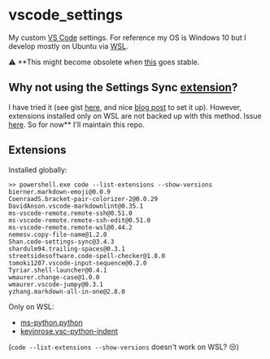 # vscode_settings

My custom [VS Code](https://code.visualstudio.com/) settings. For reference my OS is Windows 10 but I develop mostly on Ubuntu via [WSL](https://docs.microsoft.com/en-us/windows/wsl/faq).

:warning: **This might become obsolete when [this](https://code.visualstudio.com/docs/editor/settings-sync) goes stable.

## Why not using the Settings Sync [extension](https://marketplace.visualstudio.com/items?itemName=Shan.code-settings-sync)?

I have tried it (see gist [here](https://gist.github.com/fnery/0b46b91f7daf8c7e7fbcce8e09a031bf), and nice [blog post](https://itnext.io/settings-sync-with-vs-code-c3d4f126989) to set it up). However, extensions installed only on WSL are not backed up with this method. Issue [here](https://github.com/shanalikhan/code-settings-sync/issues/979). So for now** I'll maintain this repo.

## Extensions

Installed globally:

    >> powershell.exe code --list-extensions --show-versions
    bierner.markdown-emoji@0.0.9
    CoenraadS.bracket-pair-colorizer-2@0.0.29
    DavidAnson.vscode-markdownlint@0.35.1
    ms-vscode-remote.remote-ssh@0.51.0
    ms-vscode-remote.remote-ssh-edit@0.51.0
    ms-vscode-remote.remote-wsl@0.44.2
    nemesv.copy-file-name@1.2.0
    Shan.code-settings-sync@3.4.3
    shardulm94.trailing-spaces@0.3.1
    streetsidesoftware.code-spell-checker@1.8.0
    tomoki1207.vscode-input-sequence@0.2.0
    Tyriar.shell-launcher@0.4.1
    wmaurer.change-case@1.0.0
    wmaurer.vscode-jumpy@0.3.1
    yzhang.markdown-all-in-one@2.8.0

Only on WSL:

- [ms-python.python](https://marketplace.visualstudio.com/items?itemName=ms-python.python)
- [kevinrose.vsc-python-indent](https://marketplace.visualstudio.com/items?itemName=KevinRose.vsc-python-indent)

(`code --list-extensions --show-versions` doesn't work on WSL? :unamused:)